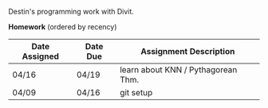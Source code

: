 Destin's programming work with Divit.

**Homework** (ordered by recency)

| Date Assigned | Date Due | Assignment Description |
|---------------|----------|------------------------|
| 04/16         | 04/19    | learn about KNN / Pythagorean Thm.|
| 04/09         | 04/16    | git setup              |

